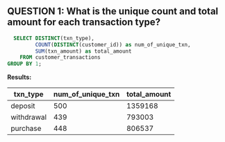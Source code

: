 **QUESTION 1:**
What is the unique count and total amount for each transaction type?
-----

```sql
  SELECT DISTINCT(txn_type),
         COUNT(DISTINCT(customer_id)) as num_of_unique_txn,
         SUM(txn_amount) as total_amount
    FROM customer_transactions
GROUP BY 1;
```

**Results:**

| txn_type   | num_of_unique_txn | total_amount |
| ---------- | ----------------- | ------------ |
| deposit    | 500               | 1359168      |
| withdrawal | 439               | 793003       |
| purchase   | 448               | 806537       |
